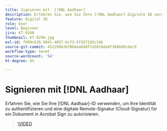```yaml
---
title: Signieren mit  [!DNL Aadhaar]
description: Erfahren Sie, wie Sie Ihre [!DNL Aadhaar] digitale ID verwenden, um Ihre Identität zu authentifizieren und eine digitale Remote-Signatur (Cloud-Signatur) für ein Dokument in Acrobat Sign zu autorisieren
feature: Digital ID
role: User
level: Beginner
jira: KT-9298
thumbnail: KT-9298.jpg
exl-id: f899c636-5041-4037-bc73-5fd272d2c24b
source-git-commit: 452299b2b786beab9df7a5019da4f3840d9cdec9
workflow-type: tm+mt
source-wordcount: '54'
ht-degree: 0%

---
```


# Signieren mit [!DNL Aadhaar]

Erfahren Sie, wie Sie Ihre [!DNL Aadhaar]-ID verwenden, um Ihre Identität zu authentifizieren und eine digitale Remote-Signatur (Cloud-Signatur) für ein Dokument in Acrobat Sign zu autorisieren.

>[!VIDEO](https://video.tv.adobe.com/v/338362?quality=12&learn=on&hidetitle=true)
